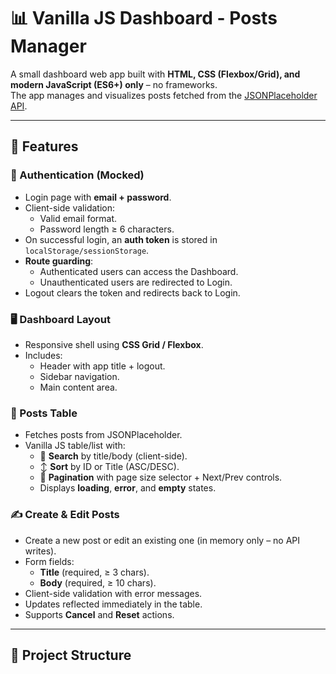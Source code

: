 # 📊 Vanilla JS Dashboard - Posts Manager

A small dashboard web app built with **HTML, CSS (Flexbox/Grid), and modern JavaScript (ES6+) only** – no frameworks.  
The app manages and visualizes posts fetched from the [JSONPlaceholder API](https://jsonplaceholder.typicode.com/posts).  

---

## 🚀 Features

### 🔐 Authentication (Mocked)
- Login page with **email + password**.  
- Client-side validation:  
  - Valid email format.  
  - Password length ≥ 6 characters.  
- On successful login, an **auth token** is stored in `localStorage/sessionStorage`.  
- **Route guarding**:  
  - Authenticated users can access the Dashboard.  
  - Unauthenticated users are redirected to Login.  
- Logout clears the token and redirects back to Login.  

### 🖥 Dashboard Layout
- Responsive shell using **CSS Grid / Flexbox**.  
- Includes:  
  - Header with app title + logout.  
  - Sidebar navigation.  
  - Main content area.  

### 📑 Posts Table
- Fetches posts from JSONPlaceholder.  
- Vanilla JS table/list with:  
  - 🔎 **Search** by title/body (client-side).  
  - ↕️ **Sort** by ID or Title (ASC/DESC).  
  - 📄 **Pagination** with page size selector + Next/Prev controls.  
  - Displays **loading**, **error**, and **empty** states.  

### ✍️ Create & Edit Posts
- Create a new post or edit an existing one (in memory only – no API writes).  
- Form fields:  
  - **Title** (required, ≥ 3 chars).  
  - **Body** (required, ≥ 10 chars).  
- Client-side validation with error messages.  
- Updates reflected immediately in the table.  
- Supports **Cancel** and **Reset** actions.  

---

## 📂 Project Structure
